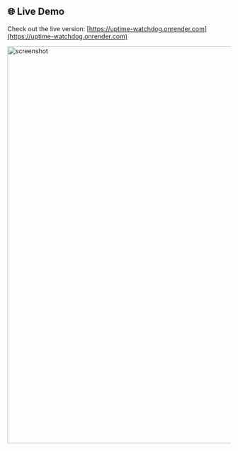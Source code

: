 


## 🌐 Live Demo
Check out the live version: [https://uptime-watchdog.onrender.com](https://uptime-watchdog.onrender.com)

<img width="1599" height="896" alt="screenshot" src="https://github.com/user-attachments/assets/5940eb94-21da-4eb5-93bb-e0a6a7a9b8af" />
